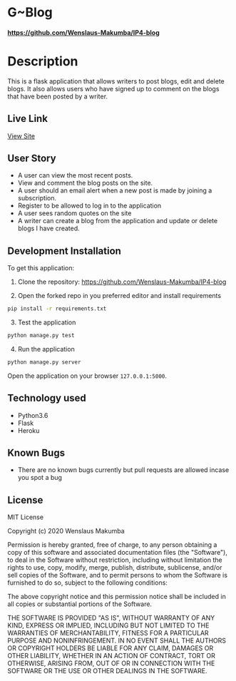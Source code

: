 # G~Blog
#### https://github.com/Wenslaus-Makumba/IP4-blog

# Description
This  is a flask application that allows writers to post blogs, edit and delete blogs. It also allows users who have signed up to comment on the blogs that have been posted by a writer.

## Live Link
[View Site](https://cynthiagblog.herokuapp.com/)



## User Story

* A user can view the most recent posts.
* View and comment the blog posts on the site.
* A user should an email alert when a new post is made by joining a subscription.
* Register to be allowed to log in to the application
* A user sees random quotes on the site
* A writer can create a blog from the application and update or delete blogs I have created.

## Development Installation
To get this application:

1. Clone the repository: https://github.com/Wenslaus-Makumba/IP4-blog

2. Open the forked repo in you preferred editor and install requirements
  ```bash
  pip install -r requirements.txt
  ```

3. Test the application
  ```bash
  python manage.py test
  ```
4. Run the application
  ```bash
  python manage.py server
  ```
Open the application on your browser `127.0.0.1:5000`.


## Technology used

* Python3.6
* Flask
* Heroku


## Known Bugs
* There are no known bugs currently but pull requests are allowed incase you spot a bug

## License

MIT License

Copyright (c) 2020 Wenslaus Makumba

Permission is hereby granted, free of charge, to any person obtaining a copy of this software and associated documentation files (the "Software"), to deal in the Software without restriction, including without limitation the rights to use, copy, modify, merge, publish, distribute, sublicense, and/or sell copies of the Software, and to permit persons to whom the Software is furnished to do so, subject to the following conditions:

The above copyright notice and this permission notice shall be included in all copies or substantial portions of the Software.

THE SOFTWARE IS PROVIDED "AS IS", WITHOUT WARRANTY OF ANY KIND, EXPRESS OR IMPLIED, INCLUDING BUT NOT LIMITED TO THE WARRANTIES OF MERCHANTABILITY, FITNESS FOR A PARTICULAR PURPOSE AND NONINFRINGEMENT. IN NO EVENT SHALL THE AUTHORS OR COPYRIGHT HOLDERS BE LIABLE FOR ANY CLAIM, DAMAGES OR OTHER LIABILITY, WHETHER IN AN ACTION OF CONTRACT, TORT OR OTHERWISE, ARISING FROM, OUT OF OR IN CONNECTION WITH THE SOFTWARE OR THE USE OR OTHER DEALINGS IN THE SOFTWARE.